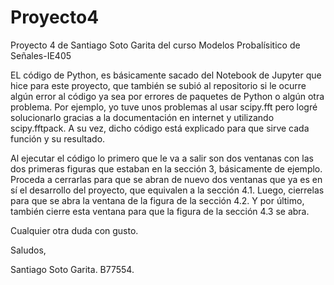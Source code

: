# Proyecto4
Proyecto 4 de Santiago Soto Garita del curso Modelos Probalísitico de Señales-IE405

EL código de Python, es básicamente sacado del Notebook de Jupyter que hice para este proyecto, que también se subió al repositorio si le ocurre algún error al código
ya sea por errores de paquetes de Python o algún otra problema. Por ejemplo, yo tuve unos problemas al usar scipy.fft pero logré solucionarlo gracias a la documentación 
en internet y utilizando scipy.fftpack. A su vez, dicho código está explicado para que sirve cada función y su resultado.

Al ejecutar el código lo primero que le va a salir son dos ventanas con las dos primeras figuras que estaban en la sección 3, básicamente de ejemplo.
Proceda a cerrarlas para que se abran de nuevo dos ventanas que ya es en sí el desarrollo del proyecto, que equivalen a la sección 4.1. Luego, cierrelas para que se abra
la ventana de la figura de la sección 4.2. Y por último, también cierre esta ventana para que la figura de la sección 4.3 se abra. 

Cualquier otra duda con gusto.

Saludos,

Santiago Soto Garita. B77554.
